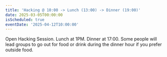 ```yaml
---
title: 'Hacking @ 10:00 -> Lunch (13:00) -> Dinner (19:00)'
date: 2025-03-05T00:00:00
isScheduled: true
eventDate: '2025-04-12T10:00:00'
---
```


Open Hacking Session.  Lunch at 1PM.  Dinner at 17:00.  Some people will lead groups to go out for food or drink during the dinner hour if you prefer outside food.
